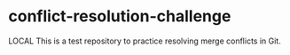 # conflict-resolution-challenge
LOCAL
This is a test repository to practice resolving merge conflicts in Git.
